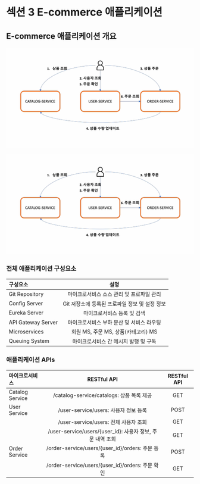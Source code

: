 # 섹션 3 E-commerce 애플리케이션

## E-commerce 애플리케이션 개요

![](https://github.com/dididiri1/TIL/blob/main/SpringColud/images/03_01.png?raw=true)


![](https://github.com/dididiri1/TIL/blob/main/SpringColud/images/03_01.png?raw=true)

### 전체 애플리케이션 구성요소

| 구성요소               |         설명          |
|:-------------------|:-------------------:|
| Git Repository     | 마이크로서비스 소스 관리 및 프로파일 관리 |
| Config Server      |  Git 저장소에 등록된 프로파일 정보 및 설정 정보   |
| Eureka Server      |  마이크로서비스 등록 및 검색  |
| API Gateway Server |  마이크로서비스 부하 분산 및 서비스 라우팅   |
| Microservices      |  회원 MS, 주문 MS, 상품(카테고리) MS   |
| Queuing System     |  마이크로서비스 간 메시지 발행 및 구독   |

### 애플리케이션 APIs
| 마이크로서비스         |                   RESTful API                   | RESTful API |
|:----------------|:-----------------------------------------------:|:-----------:|
| Catalog Service |       /catalog-service/catalogs: 상품 목록 제공       |     GET     |
| User Service    |         /user-service/users: 사용자 정보 등록          |    POST     |
|                 |         /user-service/users: 전체 사용자 조회          |     GET     |
|                 | /user-service/users/{user_id}: 사용자 정보, 주문 내역 조회 |     GET     |
| Order Service   |  /order-service/users/{user_id}/orders: 주문 등록   |    POST     |
|                 |  /order-service/users/{user_id}/orders: 주문 확인   |     GET     |